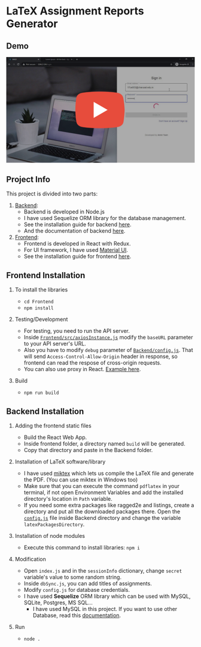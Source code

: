 # LaTeX Assignment Reports Generator

## Demo
[![Watch the demo](demo.png)](https://youtu.be/Soaii_hU0_c)


## Project Info
This project is divided into two parts:
1. [Backend](Backend/):
    * Backend is developed in Node.js
    * I have used Sequelize ORM library for the database management.
    * See the installation guide for backend [here](#Backend-Installation).
    * And the documentation of backend [here](Backend/README.md).
2. [Frontend](Frontend/): 
    * Frontend is developed in React with Redux.
    * For UI framework, I have used [Material UI](https://material-ui.com/).
    * See the installation guide for frontend [here](#Frontend-Installation).


## Frontend Installation
1. To install the libraries
    * `cd Frontend`
    * `npm install`

2. Testing/Development
    * For testing, you need to run the API server. 
    * Inside [`Frontend/src/axiosInstance.js`](Frontend/src/axiosInstance.js) modify the `baseURL` parameter to your API server's URL.
    * Also you have to modify `debug` parameter of [`Backend/config.js`](Backend/config.js). That will send `Access-Control-Allow-Origin` header in response, so frontend can read the respose of cross-origin requests.  
    * You can also use proxy in React. [Example here](https://create-react-app.dev/docs/proxying-api-requests-in-development/).
    
3. Build
    * `npm run build`


## Backend Installation
1. Adding the frontend static files
    * Build the React Web App.
    * Inside frontend folder, a directory named `build` will be generated.
    * Copy that directory and paste in the Backend folder.

2. Installation of LaTeX software/library
    * I have used [miktex](https://miktex.org/) which lets us compile the LaTeX file and generate the PDF. (You can use miktex in Windows too)
    * Make sure that you can execute the command `pdflatex` in your terminal, if not open Environment Variables and add the installed directory's location in `Path` variable.
    * If you need some extra packages like ragged2e and listings, create a directory and put all the downloaded packages there. Open the [`config.js`](Backend/config.js) file inside Backend directory and change the variable `latexPackagesDirectory`.

3. Installation of node modules
    * Execute this command to install libraries: `npm i`

4. Modification
    * Open `index.js` and in the `sessionInfo` dictionary, change `secret` variable's value to some random string.
    * Inside `dbSync.js`, you can add titles of assignments.
    * Modify `config.js` for database credentials. 
    * I have used **Sequelize** ORM library which can be used with MySQL, SQLite, Postgres, MS SQL...
        * I have used MySQL in this project. If you want to use other Database, read this [documentation](https://sequelize.org/master/manual/getting-started.html).

5. Run
    * `node .`